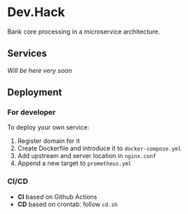 # Dev.Hack

Bank core processing in a microservice architecture.

## Services

*Will be here very soon*

## Deployment

### For developer

To deploy your own service:

1. Register domain for it
2. Create Dockerfile and introduce it to ```docker-compose.yml```
3. Add upstream and server location in ```nginx.conf```
4. Append a new target to ```prometheus.yml```

### CI/CD

- **CI** based on Github Actions
- **CD** based on crontab: follow ```cd.sh```
